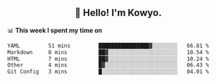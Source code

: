 <h2 align="center">👋 Hello! I'm Kowyo.</h2>

📊 **This week I spent my time on**
<!--START_SECTION:waka-->

```txt
YAML         51 mins         ████████████████▓░░░░░░░░   66.81 %
Markdown     8 mins          ██▓░░░░░░░░░░░░░░░░░░░░░░   10.54 %
HTML         7 mins          ██▓░░░░░░░░░░░░░░░░░░░░░░   10.24 %
Other        4 mins          █▓░░░░░░░░░░░░░░░░░░░░░░░   06.43 %
Git Config   3 mins          █░░░░░░░░░░░░░░░░░░░░░░░░   04.01 %
```

<!--END_SECTION:waka-->


